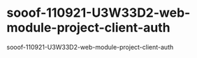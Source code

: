 # sooof-110921-U3W33D2-web-module-project-client-auth
sooof-110921-U3W33D2-web-module-project-client-auth
